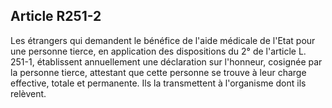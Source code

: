 ## Article R251-2

Les étrangers qui demandent le bénéfice de l'aide médicale de l'Etat pour une personne tierce, en application
des dispositions du 2° de l'article L. 251-1, établissent annuellement une déclaration sur l'honneur, cosignée
par la personne tierce, attestant que cette personne se trouve à leur charge effective, totale et permanente. Ils
la transmettent à l'organisme dont ils relèvent.

